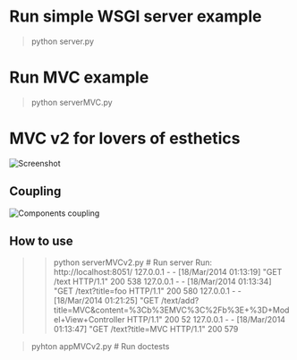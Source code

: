 # Run simple WSGI server example

   >python server.py

# Run MVC example

   >python serverMVC.py

# MVC v2 for lovers of esthetics

![Screenshot](https://raw.github.com/pahaz/Example-of-MVC-pattern-on-pure-Python/master/screenshot.png "MVC pure python example - html view")

## Coupling

![Components coupling](https://raw.github.com/pahaz/Example-of-MVC-pattern-on-pure-Python/master/coupling.png "MVC on pure python example - components coupling")

## How to use

   > > python serverMVCv2.py  # Run server
   >Run: http://localhost:8051/
   >127.0.0.1 - - [18/Mar/2014 01:13:19] "GET /text HTTP/1.1" 200 538
   >127.0.0.1 - - [18/Mar/2014 01:13:34] "GET /text?title=foo HTTP/1.1" 200 580
   >127.0.0.1 - - [18/Mar/2014 01:21:25] "GET /text/add?title=MVC&content=%3Cb%3EMVC%3C%2Fb%3E+%3D+Model+View+Controller HTTP/1.1" 200 52
   >127.0.0.1 - - [18/Mar/2014 01:13:47] "GET /text?title=MVC HTTP/1.1" 200 579

   >pyhton appMVCv2.py       # Run doctests

